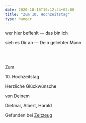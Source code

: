 ```yaml
---
date: 2020-10-16T19:12:44+02:00
title: "Zum 10. Hochzeitstag"
type: hanger
---
```

<p>wer hier befiehlt   —    das bin ich</p>

<p>sieh es Dir an   —    Dein geliebter Mann</p>

<br/><br/>

Zum

<p>10. Hochzeitstag</p>

Herzliche Glückwünsche

von Deinem

Dietmar, Albert, Harald


<div class="source">Gefunden bei <a href="http://www.zeitzeug.de/">Zeitzeug</a></div>
